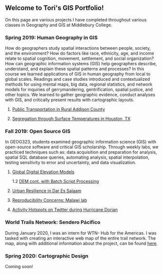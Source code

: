 ## Welcome to Tori's GIS Portfolio!

On this page are various projects I have completed throughout various classes in Geography and GIS at Middlebury College. 



### Spring 2019: Human Geography in GIS 

How do geographers study spatial interactions between people, society, and the environment? How do factors like race, ethnicity, age, and income relate to spatial cognition, movement, settlement, and social organization? How can geographic information systems (GIS) help geographers describe, understand, and explain these spatial patterns and processes? In this course we learned applications of GIS in human geography from local to global scales. Readings and case studies introduced and contextualized methods for using mental maps, big data, regional statistics, and network models for inquiries of gerrymandering, gentrification, spatial justice, and other topics. We learned to gather geographic evidence, conduct analyses with GIS, and critically present results with cartographic layouts.

1. [Public Transportation in Rural Addison County](actr.md)

2. [Segregation through Surface Temperatures in Houston, TX](houston.md)


### Fall 2019: Open Source GIS 

In GEOG323, students examined geographic information science (GIS) with open-source software and critical GIS scholarship. Through weekly labs, we practiced techniques such as: data acquisition and preparation for analysis, spatial SQL database queries, automating analysis, spatial interpolation, testing sensitivity to error and uncertainty, and data visualization.

1. [Global Digital Elevation Models](lab3.md)

    1.2 [DEM cont. with Batch Script Processing](lab4.md)

2. [Urban Resilience in Dar Es Salaam](lab6.md)

3. [Reproducibility Concerns: Malawi lab](lab8_malawi.md)

4. [Activity Hotspots on Twitter during Hurricane Dorian](lab10twitter.md)


### World Trails Network: Sendero Pácifico 

During January 2020, I was an intern for WTN- Hub for the Americas. I was tasked with creating an interactive web map of the entire trail network. The map, along with additional information about the project, can be found [here](https://tori-koontz.github.io/senderopacifico/).


### Spring 2020: Cartographic Design 

Coming soon!

